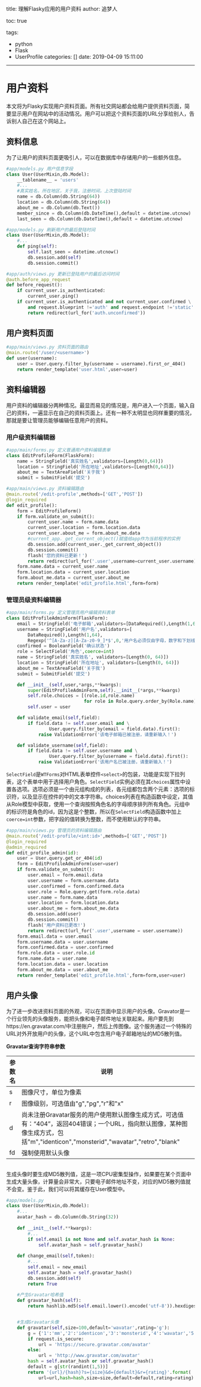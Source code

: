 title: 理解Flasky应用的用户资料
author: 追梦人

toc: true

tags:

  - python
  - Flask
  - UserProfile
categories: []
date: 2019-04-09 15:11:00

---

# 用户资料

本文将为Flasky实现用户资料页面。所有社交网站都会给用户提供资料页面，简要显示用户在网站中的活动情况。用户可以把这个资料页面的URL分享给别人，告诉别人自己在这个网站上。

<!-- more -->

## 资料信息

为了让用户的资料页面更吸引人，可以在数据库中存储用户的一些额外信息。

```python
#app/models.py 用户信息字段
class User(UserMixin,db.Model):
    __tablename__ = 'users'
    #...
    #真实姓名，所在地区，关于我，注册时间，上次登陆时间
    name = db.Column(db.String(64))
    location = db.Column(db.String(64))
    about_me = db.Column(db.Text())
    member_since = db.Column(db.DateTime(),default = datetime.utcnow)
    last_seen = db.Column(db.DateTime(),default = datetime.utcnow)
```

```python
#app/models.py 刷新用户的最后登陆时间
class User(UserMixin,db.Model):
    #...
    def ping(self):
        self.last_seen = datetime.utcnow()
        db.session.add(self)
        db.session.commit()
```

```python
#app/auth/views.py 更新已登陆用户的最后访问时间
@auth.before_app_request
def before_request():
    if current_user.is_authenticated:
        current_user.ping()
    if current_user.is_authenticated and not current_user.confirmed \
        and request.blueprint !='auth' and request.endpoint !='static':
        return redirect(url_for('auth.unconfirmed'))
```

## 用户资料页面

```python
#app/main/views.py 资料页面的路由
@main.route('/user/<username>')
def user(username):
    user = User.query.filter_by(username = username).first_or_404()
    return render_template('user.html',user=user)
```

## 资料编辑器

用户资料的编辑器分两种情况。最显而易见的情况是，用户进入一个页面，输入自己的资料，一遍显示在自己的资料页面上。还有一种不太明显也同样重要的情况，那就是要让管理员能够编辑任意用户的资料。

### 用户级资料编辑器

```python
#app/main/forms.py 定义普通用户资料编辑表单
class EditProfileForm(FlaskForm):
    name = StringField('真实姓名',validators=[Length(0,64)])
    location = StringField('所在地址',validators=[Length(0,64)])
    about_me = TextAreaField('关于我')
    submit = SubmitField('提交')
```

```python
#app/main/views.py 资料编辑路由
@main.route('/edit-profile',methods=['GET','POST'])
@login_required
def edit_profile():
    form = EditProfileForm()
    if form.validate_on_submit():
        current_user.name = form.name.data
        current_user.location = form.location.data
        current_user.about_me = form.about_me.data
        #current_app._get_current_object()赋值给app作为当前程序的实例
        db.session.add(current_user._get_current_object())
        db.session.commit()
        flash('您的资料已更新！')
        return redirect(url_for('.user',username=current_user.username))
    form.name.data = current_user.name
    form.location.data = current_user.location
    form.about_me.data = current_user.about_me
    return render_template('edit_profile.html',form=form)
```

### 管理员级资料编辑器

```python
#app/main/forms.py 定义管理员用户编辑资料表单
class EditProfileAdminForm(FlaskForm):
    email = StringField('电子邮箱',validators=[DataRequired(),Length(1,64),Email()])
    username = StringField('用户名',validators=[
        DataRequired(),Length(1,64),
        Regexp('^[A-Za-z][A-Za-z0-9_]*$',0,'用户名必须仅由字母，数字和下划线组成')])
    confirmed = BooleanField('确认状态')
    role = SelectField('角色',coerce=int)
    name = StringField('真实姓名', validators=[Length(0, 64)])
    location = StringField('所在地址', validators=[Length(0, 64)])
    about_me = TextAreaField('关于我')
    submit = SubmitField('提交')

    def __init__(self,user,*args,**kwargs):
        super(EditProfileAdminForm,self).__init__(*args,**kwargs)
        self.role.choices = [(role.id,role.name)
                             for role in Role.query.order_by(Role.name).all()]
        self.user = user

    def validate_email(self,field):
        if field.data != self.user.email and \
        		User.query.filter_by(email = field.data).first():
            raise ValidationError('该电子邮箱已被注册，请重新输入！')

    def validate_username(self,field):
        if field.data != self.user.username and \
       		 	User.query.filter_by(username = field.data).first():
            raise ValidationError('该用户名已被注册，请重新输入！')
```

`SelectField`是`WTForms`对HTML表单控件`<select>`的包装，功能是实现下拉列表，这个表单中用于选择用户角色。`SelectField`实例必须在其`choices`属性中设置各选项。选项必须是一个由元组构成的列表，各元组都包含两个元素：选项的标识符，以及显示在控件的中的文本字符串。choices列表在构造函数中设定，其值从Role模型中获取，使用一个查询按照角色名的字母顺序排列所有角色。元组中的标识符是角色的id，因为这是个整数，所以在`SelectField`构造函数中加上`coerce=int`参数，把字段的值转换为整数，而不使用默认的字符串。

```Python
#app/main/views.py 管理员的资料编辑路由
@main.route('/edit-profile/<int:id>',methods=['GET','POST'])
@login_required
@admin_required
def edit_profile_admin(id):
    user = User.query.get_or_404(id)
    form = EditProfileAdminForm(user=user)
    if form.validate_on_submit():
        user.email = form.email.data
        user.username = form.username.data
        user.confirmed = form.confirmed.data
        user.role = Role.query.get(form.role.data)
        user.name = form.name.data
        user.location = form.location.data
        user.about_me = form.about_me.data
        db.session.add(user)
        db.session.commit()
        flash('用户资料已更改!')
        return redirect(url_for('.user',username = user.username))
    form.email.data = user.email
    form.username.data = user.username
    form.confirmed.data = user.confirmed
    form.role.data = user.role.id
    form.name.data = user.name
    form.location.data = user.location
    form.about_me.data = user.about_me
    return render_template('edit_profile.html',form=form,user=user)
```

## 用户头像

为了进一步改进资料页面的外观，可以在页面中显示用户的头像。Gravator是一个行业领先的头像服务，能把头像和电子邮件地址关联起来。用户要先到https://en.gravatar.com/中注册账户，然后上传图像。这个服务通过一个特殊的URL对外开放用户的头像，这个URL中包含用户电子邮箱地址的MD5散列值。

**Gravatar查询字符串参数**

| 参数名 | 说明                                                         |
| ------ | ------------------------------------------------------------ |
| s      | 图像尺寸，单位为像素                                         |
| r      | 图像级别，可选值由"g","pg","r"和"x"                          |
| d      | 尚未注册Gravatar服务的用户使用默认图像生成方式，可选值有：“404”，返回404错误；一个URL，指向默认图像，某种图像生成方式，包括"m","identicon","monsterid","wavatar","retro","blank" |
| fd     | 强制使用默认头像                                             |

```python

```

生成头像时要生成MD5散列值，这是一项CPU密集型操作，如果要在某个页面中生成大量头像，计算量会非常大，只要电子邮件地址不变，对应的MD5散列值就不会变。鉴于此，我们可以将其缓存在User模型中。

```python
#app/models.py 
class User(UserMixin,db.Model):
    #...
    avatar_hash = db.Column(db.String(32))
    
    def __init__(self.**kwargs):
        #...
        if self.email is not None and self.avatar_hash is None:
            self.avatar_hash = self.gravatar_hash()
            
    def change_email(self,token):
        #...
        self.email = new_email
        self.avatar_hash = self.gravatar_hash()
        db.session.add(self)
        return True
    
    #产生Gravatar哈希值
    def gravatar_hash(self):
        return hashlib.md5(self.email.lower().encode('utf-8')).hexdigest()


    #生成Gravatar头像
    def gravatar(self,size=100,default='wavatar',rating='g'):
        g = {'1':'mm','2':'identicon','3':'monsterid','4':'wavatar','5':'retro'}
        if request.is_secure:
            url = 'https://secure.gravatar.com/avatar'
        else:
            url = 'http://www.gravatar.com/avatar'
        hash = self.avatar_hash or self.gravatar_hash()
        default = g[str(randint(1,5))]
        return '{url}/{hash}?s={size}&d={default}&r={rating}'.format(
            url=url,hash=hash,size=size,default=default,rating=rating)
```

